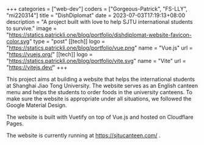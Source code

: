 +++
categories = ["web-dev"]
coders = ["Gorgeous-Patrick", "FS-LLY", "mi220314"]
title = "DishDiplomat"
date = 2023-07-03T17:19:13+08:00
description = "A project built with love to help SJTU international students to survive."
image = "https://statics.patrickli.one/blog/portfolio/dishdiplomat-website-favicon-color.svg"
type = "post"
[[tech]]
logo = "https://statics.patrickli.one/blog/portfolio/vue.png"
name = "Vue.js"
url = "https://vuejs.org/"
[[tech]]
logo = "https://statics.patrickli.one/blog/portfolio/vite.svg"
name = "Vite"
url = "https://vitejs.dev/"
+++

This project aims at building a website that helps the international students at Shanghai Jiao Tong University. The website serves as an English canteen menu and helps the students to order foods in the university canteens. To make sure the website is appropriate under all situations, we followed the Google Material Design. 

The website is built with Vuetify on top of Vue.js and hosted on Cloudflare Pages. 

The website is currently running at https://sjtucanteen.com/ .
